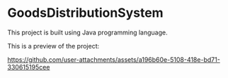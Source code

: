 # GoodsDistributionSystem

This project is built using Java programming language.

This is a preview of the project:





https://github.com/user-attachments/assets/a196b60e-5108-418e-bd71-330615195cee


